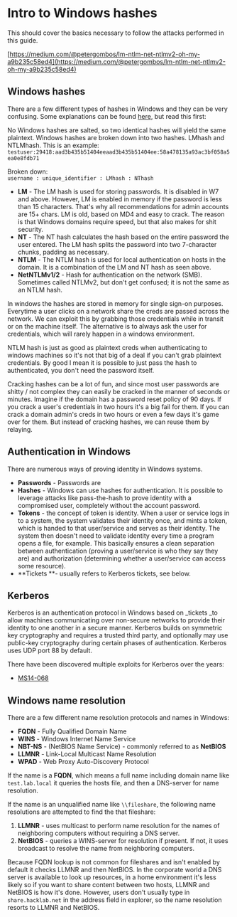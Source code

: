 # Intro to Windows hashes

This should cover the basics necessary to follow the attacks performed in this guide.

[https://medium.com/@petergombos/lm-ntlm-net-ntlmv2-oh-my-a9b235c58ed4](https://medium.com/@petergombos/lm-ntlm-net-ntlmv2-oh-my-a9b235c58ed4)

## Windows hashes

There are a few different types of hashes in Windows and they can be very confusing. Some explanations can be found [here](http://www.adshotgyan.com/2012/02/lm-hash-and-nt-hash.html), but read this first:

No Windows hashes are salted, so two identical hashes will yield the same plaintext. Windows hashes are broken down into two hashes. LMhash and NTLMhash. This is an example: `testuser:29418:aad3b435b51404eeaad3b435b51404ee:58a478135a93ac3bf058a5ea0e8fdb71`

Broken down:  
`username : unique_identifier : LMhash : NThash`

* **LM** - The LM hash is used for storing passwords. It is disabled in W7 and above. However, LM is enabled in memory if the password is less than 15 characters. That's why all recommendations for admin accounts are 15+ chars. LM is old, based on MD4 and easy to crack. The reason is that Windows domains require speed, but that also makes for shit security.
* **NT** -  The NT hash calculates the hash based on the entire password the user entered. The LM hash splits the password into two 7-character chunks, padding as necessary.
* **NTLM** - The NTLM hash is used for local authentication on hosts in the domain. It is a combination of the LM and NT hash as seen above.
* **NetNTLMv1/2** - Hash for authentication on the network \(SMB\). Sometimes called NTLMv2, but don't get confused; it is not the same as an NTLM hash.

In windows the hashes are stored in memory for single sign-on purposes. Everytime a user clicks on a network share the creds are passed across the network. We can exploit this by grabbing those credentials while in transit or on the machine itself. The alternative is to always ask the user for credentials, which will rarely happen in a windows environment.

NTLM hash is just as good as plaintext creds when authenticating to windows machines so it's not that big of a deal if you can't grab plaintext credentials. By good I mean it is possible to just pass the hash to authenticated, you don't need the password itself.

Cracking hashes can be a lot of fun, and since most user passwords are shitty / not complex they can easily be cracked in the manner of seconds or minutes. Imagine if the domain has a password reset policy of 90 days. If you crack a user's credentials in two hours it's a big fail for them. If you can crack a domain admin's creds in two hours or even a few days it's game over for them. But instead of cracking hashes, we can reuse them by relaying.

## Authentication in Windows

There are numerous ways of proving identity in Windows systems.

* **Passwords** - Passwords are
* **Hashes** - Windows can use hashes for authentication. It is possible to leverage attacks like pass-the-hash to prove identity with a compromised user, completely without the account password.
* **Tokens** - the concept of token is identity.  When a user or service logs in to a system, the system validates their identity once, and mints a token, which is handed to that user/service and serves as their identity. The system then doesn't need to validate identity every time a program opens a file, for example. This basically ensures a clean separation between authentication \(proving a user/service is who they say they are\) and authorization \(determining whether a user/service can access some resource\).
* **Tickets **- usually refers to Kerberos tickets, see below.

## Kerberos

Kerberos is an authentication protocol in Windows based on \_tickets \_to allow machines communicating over non-secure networks to provide their identity to one another in a secure manner. Kerberos builds on symmetric key cryptography and requires a trusted third party, and optionally may use public-key cryptography during certain phases of authentication. Kerberos uses UDP port 88 by default.

There have been discovered multiple exploits for Kerberos over the years:

* [MS14-068](https://www.exploit-db.com/exploits/35474/)

## Windows name resolution

There are a few different name resolution protocols and names in Windows:

* **FQDN** - Fully Qualified Domain Name
* **WINS** - Windows Internet Name Service
* **NBT-NS** - \(NetBIOS Name Service\) - commonly referred to as **NetBIOS**
* **LLMNR** - Link-Local Multicast Name Resolution
* **WPAD** - Web Proxy Auto-Discovery Protocol

If the name is a **FQDN**, which means a full name including domain name like `test.lab.local` it queries the hosts file, and then a DNS-server for name resolution.

If the name is an unqualified name like `\\fileshare`, the following name resolutions are attempted to find the that fileshare:  
1. **LLMNR** - uses multicast to perform name resolution for the names of neighboring computers without requiring a DNS server.  
2. **NetBIOS** - queries a WINS-server for resolution if present. If not, it uses broadcast to resolve the name from neighboring computers.

Because FQDN lookup is not common for fileshares and isn't enabled by default it checks LLMNR and then NetBIOS. In the corporate world a DNS server is available to look up resources, in a home environment it's less likely so if you want to share content between two hosts, LLMNR and NetBIOS is how it's done. However, users don't usually type in `share.hacklab.net` in the address field in explorer, so the name resolution resorts to LLMNR and NetBIOS.

